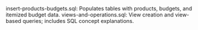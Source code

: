 insert-products-budgets.sql: Populates tables with products, budgets, and itemized budget data.
views-and-operations.sql: View creation and view-based queries; includes SQL concept explanations.